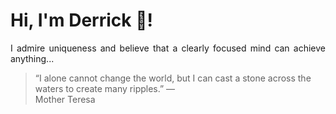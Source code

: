 # Hi, I'm Derrick 👋!
<p align="justify">I admire uniqueness and believe that a clearly focused mind can achieve anything...</p> 
<!-- #quote-start -->
<blockquote>&ldquo;I alone cannot change the world, but I can cast a stone across the waters to create many ripples.&rdquo; &mdash; <footer>Mother Teresa</footer></blockquote>
<!-- #quote-end -->
